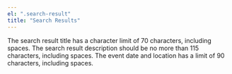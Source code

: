 ```yaml
---
el: ".search-result"
title: "Search Results"
---
```


The search result title has a character limit of 70 characters, including spaces. The search result description should be no more than 115 characters, including spaces. The event date and location has a limit of 90 characters, including spaces.